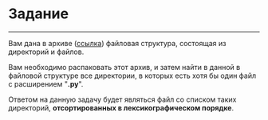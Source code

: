 # Задание

---

Вам дана в архиве ([ссылка](https://stepik.org/media/attachments/lesson/24465/main.zip)) файловая структура, состоящая из директорий и файлов.

Вам необходимо распаковать этот архив, и затем найти в данной в файловой структуре все директории, в которых есть хотя бы один файл с расширением "**.py**". 

Ответом на данную задачу будет являться файл со списком таких директорий, **отсортированных в лексикографическом порядке**.